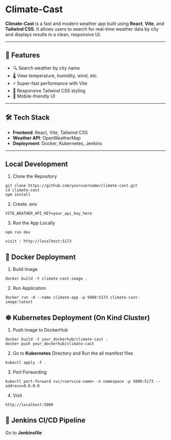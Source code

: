﻿# Climate-Cast

**Climate-Cast** is a fast and modern weather app built using **React**, **Vite**, and **Tailwind CSS**. It allows users to search for real-time weather data by city and displays results in a clean, responsive UI.

---

## 🚀 Features

- 🔍 Search weather by city name
- 🌡️ View temperature, humidity, wind, etc.
- ⚡ Super-fast performance with Vite
- 🎨 Responsive Tailwind CSS styling
- 📱 Mobile-friendly UI

---

## 🛠️ Tech Stack

- **Frontend**: React, Vite, Tailwind CSS
- **Weather API**: OpenWeatherMap
- **Deployment**: Docker, Kubernetes, Jenkins

---

## Local Development

1. Clone the Repository

```
git clone https://github.com/yourusername/climate-cast.git
cd climate-cast
npm install
```

2. Create .env

```
VITE_WEATHER_API_KEY=your_api_key_here
```

3. Run the App Locally

```
npm run dev

visit : http://localhost:5173
```


## 🐳 Docker Deployment

1. Build Image

```
docker build -t climate-cast-image .
```

2. Run Application
```
docker run -d --name climate-app -p 5000:5173 climate-cast-image:latest
```

## ☸️ Kubernetes Deployment (On Kind Cluster)

1. Push Image to DockerHub

```
docker build -t your_dockerhub/climate-cast .
docker push your_dockerhub/climate-cast
```

2. Go to **Kubernetes** Directory and Run the all manifest files

```
kubectl apply -f .
```

3. Port Forwarding

```
kubectl port-forward svc/<service-name> -n namespace -p 5000:5173 --address=0.0.0.0
```

4. Visit
```
http://localhost:5000
```


## 🔁 Jenkins CI/CD Pipeline


Go to **Jenkinsfile**